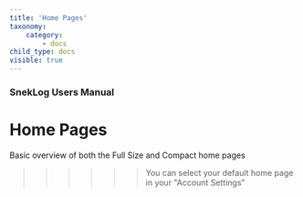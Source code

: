 ```yaml
---
title: 'Home Pages'
taxonomy:
    category:
        - docs
child_type: docs
visible: true
---
```


### SnekLog Users Manual

# Home Pages

Basic overview of both the Full Size and Compact home pages



>>>>>> You can select your default home page in your "Account Settings"